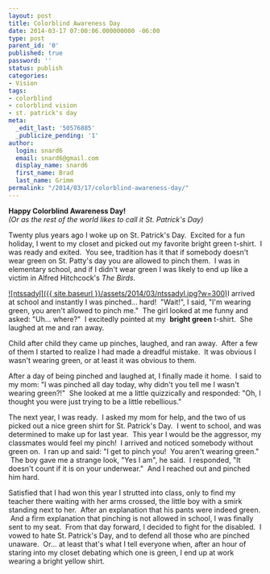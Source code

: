 ```yaml
---
layout: post
title: Colorblind Awareness Day
date: 2014-03-17 07:00:06.000000000 -06:00
type: post
parent_id: '0'
published: true
password: ''
status: publish
categories:
- Vision
tags:
- colorblind
- colorblind vision
- st. patrick's day
meta:
  _edit_last: '50576885'
  _publicize_pending: '1'
author:
  login: snard6
  email: snard6@gmail.com
  display_name: snard6
  first_name: Brad
  last_name: Grimm
permalink: "/2014/03/17/colorblind-awareness-day/"
---
```

 **Happy Colorblind Awareness Day!&nbsp;**  
_(Or as the rest of the world likes to call it St. Patrick's Day)_

Twenty plus years ago I woke up on St. Patrick's Day. &nbsp;Excited for a fun holiday, I went to my closet and picked out my favorite bright green t-shirt. &nbsp;I was ready and exited. &nbsp;You see, tradition has it that if somebody doesn't wear green on St. Patty's day you are allowed to pinch them. &nbsp;I was in elementary school, and if I didn't wear green I was likely to end up like a victim in Alfred Hitchcock's _The Birds._

[![ntssadyl]({{ site.baseurl }}/assets/2014/03/ntssadyl.jpg?w=300)](http://bradgrimm.files.wordpress.com/2014/03/ntssadyl.jpg)I arrived at school and instantly I was pinched... hard! &nbsp;"Wait!", I said, "I'm wearing green, you aren't allowed to pinch me." &nbsp;The girl looked at me funny and asked: "Uh... where?" &nbsp;I excitedly pointed at my&nbsp; **bright green** t-shirt. &nbsp;She laughed at me and ran away.

Child after child they came up pinches, laughed, and ran away. &nbsp;After a few of them I started to realize I had made a dreadful mistake. &nbsp;It was obvious I wasn't wearing green, or at least it was obvious to them.

After a day of being pinched and laughed at, I finally made it home. &nbsp;I said to my mom: "I was pinched all day today, why didn't you tell me I wasn't wearing green?!" &nbsp;She looked at me a little quizzically and responded: "Oh, I thought you were just trying to be a little rebellious."

The next year, I was ready. &nbsp;I asked my mom for help, and the two of us picked out a nice green shirt for St. Patrick's Day. &nbsp;I went to school, and was determined to make up for last year. &nbsp;This year I would be the aggressor, my classmates would feel my pinch! &nbsp;I arrived and noticed somebody without green on. &nbsp;I ran up and said: "I get to pinch you! &nbsp;You aren't wearing green." &nbsp;The boy gave me a strange look, "Yes I am", he said. &nbsp;I responded, "It doesn't count if it is on your underwear." &nbsp;And I reached out and pinched him hard.

Satisfied that I had won this year I strutted into class, only to find my teacher there waiting with her arms crossed, the little boy with a smirk standing next to her. &nbsp;After an explanation that his pants were indeed green. &nbsp;And a firm explanation that pinching is not allowed in school, I was finally sent to my seat. &nbsp;From that day forward, I decided to fight for the disabled. &nbsp;I vowed to hate St. Patrick's Day, and to defend all those who are pinched unaware. &nbsp;Or... at least that's what I tell everyone when, after an hour of staring into my closet debating which one is green, I end up at work wearing a bright yellow shirt.

